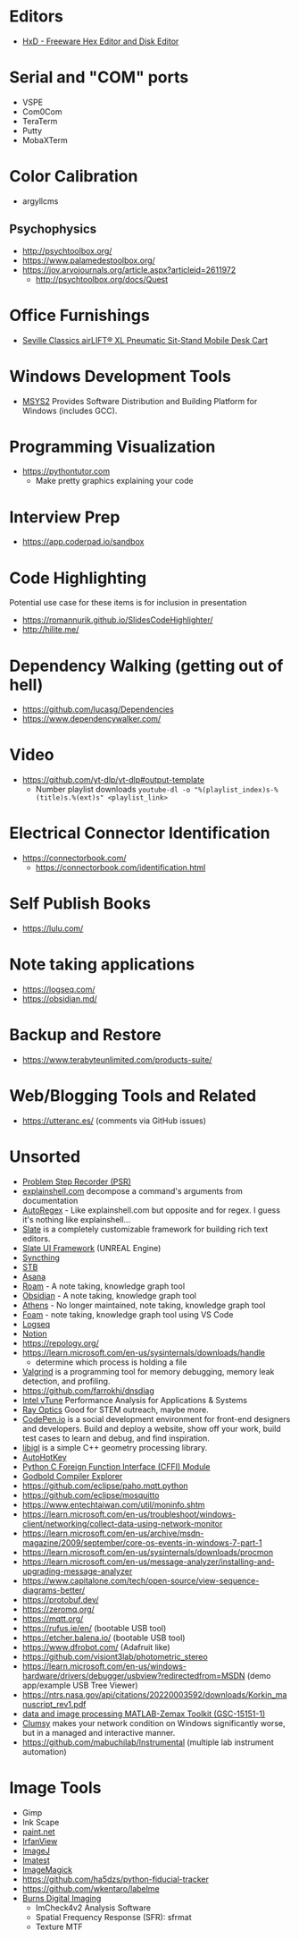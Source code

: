 # Editors
- [HxD - Freeware Hex Editor and Disk Editor](https://mh-nexus.de/en/hxd/)

# Serial and "COM" ports
- VSPE
- Com0Com
- TeraTerm
- Putty
- MobaXTerm

# Color Calibration
- argyllcms

## Psychophysics
- http://psychtoolbox.org/
- https://www.palamedestoolbox.org/
- https://jov.arvojournals.org/article.aspx?articleid=2611972
  - http://psychtoolbox.org/docs/Quest
 
# Office Furnishings
- [Seville Classics airLIFT® XL Pneumatic Sit-Stand Mobile Desk Cart](https://www.sevilleclassics.com/collections/airlift%C2%AE-ergonomic-solutions/products/airlift-r-large-mobile-desks?variant=39527029997726)

# Windows Development Tools
- [MSYS2](https://www.msys2.org/) Provides Software Distribution and Building Platform for Windows (includes GCC).

# Programming Visualization
- https://pythontutor.com
  - Make pretty graphics explaining your code
 
# Interview Prep
- https://app.coderpad.io/sandbox

# Code Highlighting
Potential use case for these items is for inclusion in presentation

- https://romannurik.github.io/SlidesCodeHighlighter/
- http://hilite.me/

# Dependency Walking (getting out of hell)
- https://github.com/lucasg/Dependencies
- https://www.dependencywalker.com/

# Video

- https://github.com/yt-dlp/yt-dlp#output-template
  - Number playlist downloads `youtube-dl -o "%(playlist_index)s-%(title)s.%(ext)s" <playlist_link>`
 
# Electrical Connector Identification
- https://connectorbook.com/
  - https://connectorbook.com/identification.html
 
# Self Publish Books
- https://lulu.com/

# Note taking applications
- https://logseq.com/
- https://obsidian.md/

# Backup and Restore
- https://www.terabyteunlimited.com/products-suite/

# Web/Blogging Tools and Related
- https://utteranc.es/ (comments via GitHub issues)

# Unsorted
- [Problem Step Recorder (PSR)](https://support.microsoft.com/en-us/windows/record-steps-to-reproduce-a-problem-46582a9b-620f-2e36-00c9-04e25d784e47)
- [explainshell.com](https://support.microsoft.com/en-us/windows/record-steps-to-reproduce-a-problem-46582a9b-620f-2e36-00c9-04e25d784e47) decompose a command's arguments from documentation
- [AutoRegex](https://www.autoregex.xyz/) - Like explainshell.com but opposite and for regex. I guess it's nothing like explainshell...
- [Slate](https://docs.slatejs.org/) is a completely customizable framework for building rich text editors.
- [Slate UI Framework](https://docs.unrealengine.com/4.27/en-US/ProgrammingAndScripting/Slate/) (UNREAL Engine)
- [Syncthing](https://syncthing.net/)
- [STB](https://github.com/nothings/stb)
- [Asana](https://asana.com/)
- [Roam](https://roamresearch.com/) - A note taking, knowledge graph tool
- [Obsidian](https://obsidian.md/) - A note taking, knowledge graph tool
- [Athens](https://github.com/athensresearch/athens) - No longer maintained, note taking, knowledge graph tool
- [Foam](https://github.com/foambubble/foam) - note taking, knowledge graph tool using VS Code
- [Logseq](https://logseq.com/)
- [Notion](https://www.notion.so/)
- https://repology.org/
- https://learn.microsoft.com/en-us/sysinternals/downloads/handle
  - determine which process is holding a file
- [Valgrind](https://valgrind.org/) is a programming tool for memory debugging, memory leak detection, and profiling.
- https://github.com/farrokhi/dnsdiag
- [Intel vTune](https://www.intel.com/content/www/us/en/developer/tools/oneapi/vtune-profiler.html#gs.m96c0v) Performance Analysis for Applications & Systems
- [Ray Optics](https://phydemo.app/ray-optics/) Good for STEM outreach, maybe more.
- [CodePen.io](https://codepen.io/) is a social development environment for front-end designers and developers. Build and deploy a website, show off your work, build test cases to learn and debug, and find inspiration.
- [libigl](https://libigl.github.io/) is a simple C++ geometry processing library. 
- [AutoHotKey](https://www.autohotkey.com/)
- [Python C Foreign Function Interface (CFFI) Module](https://cffi.readthedocs.io/en/latest/)
- [Godbold Compiler Explorer](https://godbolt.org/)
- https://github.com/eclipse/paho.mqtt.python
- https://github.com/eclipse/mosquitto
- https://www.entechtaiwan.com/util/moninfo.shtm
- https://learn.microsoft.com/en-us/troubleshoot/windows-client/networking/collect-data-using-network-monitor
- https://learn.microsoft.com/en-us/archive/msdn-magazine/2009/september/core-os-events-in-windows-7-part-1
- https://learn.microsoft.com/en-us/sysinternals/downloads/procmon
- https://learn.microsoft.com/en-us/message-analyzer/installing-and-upgrading-message-analyzer
- https://www.capitalone.com/tech/open-source/view-sequence-diagrams-better/
- https://protobuf.dev/
- https://zeromq.org/
- https://mqtt.org/
- https://rufus.ie/en/ (bootable USB tool)
- https://etcher.balena.io/ (bootable USB tool)
- https://www.dfrobot.com/ (Adafruit like)
- https://github.com/visiont3lab/photometric_stereo
- https://learn.microsoft.com/en-us/windows-hardware/drivers/debugger/usbview?redirectedfrom=MSDN (demo app/example USB Tree Viewer)
- https://ntrs.nasa.gov/api/citations/20220003592/downloads/Korkin_manuscript_rev1.pdf
- [data and image processing MATLAB-Zemax Toolkit (GSC-15151-1)](https://software.nasa.gov/software/GSC-15151-1)
- [Clumsy](https://github.com/jagt/clumsy) makes your network condition on Windows significantly worse, but in a managed and interactive manner.
- https://github.com/mabuchilab/Instrumental (multiple lab instrument automation)

# Image Tools

- Gimp
- Ink Scape
- [paint.net](https://www.getpaint.net/)
- [IrfanView](https://www.irfanview.com)
- [ImageJ](https://imagej.net/ij/)
- [Imatest](https://www.imatest.com/)
- [ImageMagick](https://imagemagick.org/index.php)
- https://github.com/ha5dzs/python-fiducial-tracker
- https://github.com/wkentaro/labelme
- [Burns Digital Imaging](http://burnsdigitalimaging.com/)
  - ImCheck4v2 Analysis Software
  - Spatial Frequency Response (SFR): sfrmat
  - Texture MTF
